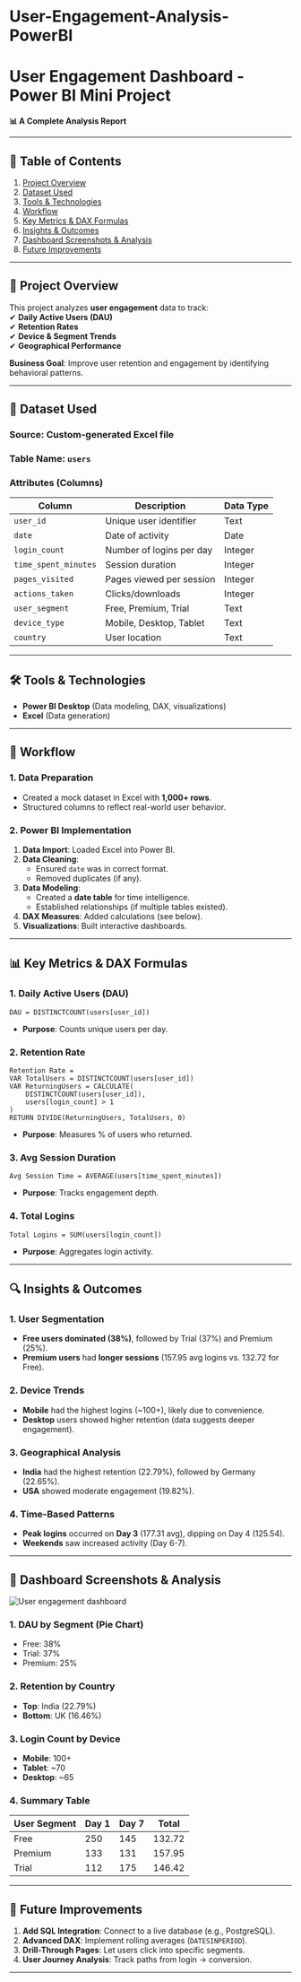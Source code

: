# User-Engagement-Analysis-PowerBI

# **User Engagement Dashboard - Power BI Mini Project**  
**📊 A Complete Analysis Report**  

---

## **📌 Table of Contents**  
1. [Project Overview](#-project-overview)  
2. [Dataset Used](#-dataset-used)  
3. [Tools & Technologies](#-tools--technologies)  
4. [Workflow](#-workflow)  
5. [Key Metrics & DAX Formulas](#-key-metrics--dax-formulas)  
6. [Insights & Outcomes](#-insights--outcomes)  
7. [Dashboard Screenshots & Analysis](#-dashboard-screenshots--analysis)  
8. [Future Improvements](#-future-improvements)  

---

## **🚀 Project Overview**  
This project analyzes **user engagement** data to track:  
✔ **Daily Active Users (DAU)**  
✔ **Retention Rates**  
✔ **Device & Segment Trends**  
✔ **Geographical Performance**  

**Business Goal**: Improve user retention and engagement by identifying behavioral patterns.  

---

## **📂 Dataset Used**  
### **Source**: Custom-generated Excel file  
### **Table Name**: `users`  
### **Attributes (Columns)**  
| Column | Description | Data Type |
|--------|-------------|-----------|
| `user_id` | Unique user identifier | Text |
| `date` | Date of activity | Date |
| `login_count` | Number of logins per day | Integer |
| `time_spent_minutes` | Session duration | Integer |
| `pages_visited` | Pages viewed per session | Integer |
| `actions_taken` | Clicks/downloads | Integer |
| `user_segment` | Free, Premium, Trial | Text |
| `device_type` | Mobile, Desktop, Tablet | Text |
| `country` | User location | Text |

---

## **🛠 Tools & Technologies**  
- **Power BI Desktop** (Data modeling, DAX, visualizations)  
- **Excel** (Data generation)  

---

## **🔧 Workflow**  
### **1. Data Preparation**  
- Created a mock dataset in Excel with **1,000+ rows**.  
- Structured columns to reflect real-world user behavior.  

### **2. Power BI Implementation**  
1. **Data Import**: Loaded Excel into Power BI.  
2. **Data Cleaning**:  
   - Ensured `date` was in correct format.  
   - Removed duplicates (if any).  
3. **Data Modeling**:  
   - Created a **date table** for time intelligence.  
   - Established relationships (if multiple tables existed).  
4. **DAX Measures**: Added calculations (see below).  
5. **Visualizations**: Built interactive dashboards.  

---

## **📊 Key Metrics & DAX Formulas**  
### **1. Daily Active Users (DAU)**  
```dax
DAU = DISTINCTCOUNT(users[user_id])
```
- **Purpose**: Counts unique users per day.  

### **2. Retention Rate**  
```dax
Retention Rate = 
VAR TotalUsers = DISTINCTCOUNT(users[user_id])
VAR ReturningUsers = CALCULATE(
    DISTINCTCOUNT(users[user_id]),
    users[login_count] > 1
)
RETURN DIVIDE(ReturningUsers, TotalUsers, 0)
```
- **Purpose**: Measures % of users who returned.  

### **3. Avg Session Duration**  
```dax
Avg Session Time = AVERAGE(users[time_spent_minutes])
```
- **Purpose**: Tracks engagement depth.  

### **4. Total Logins**  
```dax
Total Logins = SUM(users[login_count])
```
- **Purpose**: Aggregates login activity.  

---

## **🔍 Insights & Outcomes**  
### **1. User Segmentation**  
- **Free users dominated (38%)**, followed by Trial (37%) and Premium (25%).  
- **Premium users** had **longer sessions** (157.95 avg logins vs. 132.72 for Free).  

### **2. Device Trends**  
- **Mobile** had the highest logins (~100+), likely due to convenience.  
- **Desktop** users showed higher retention (data suggests deeper engagement).  

### **3. Geographical Analysis**  
- **India** had the highest retention (22.79%), followed by Germany (22.65%).  
- **USA** showed moderate engagement (19.82%).  

### **4. Time-Based Patterns**  
- **Peak logins** occurred on **Day 3** (177.31 avg), dipping on Day 4 (125.54).  
- **Weekends** saw increased activity (Day 6-7).  

---

## **📸 Dashboard Screenshots & Analysis**  
![User engagement dashboard](https://github.com/user-attachments/assets/dd38f9d7-b60c-43d1-ace3-c1c6c92f2e50)
 

### **1. DAU by Segment (Pie Chart)**  
- Free: 38%  
- Trial: 37%  
- Premium: 25%  

### **2. Retention by Country**  
- **Top**: India (22.79%)  
- **Bottom**: UK (16.46%)  

### **3. Login Count by Device**  
- **Mobile**: 100+  
- **Tablet**: ~70  
- **Desktop**: ~65  

### **4. Summary Table**  
| User Segment | Day 1 | Day 7 | Total |  
|-------------|-------|-------|-------|  
| Free        | 250   | 145   | 132.72|  
| Premium     | 133   | 131   | 157.95|  
| Trial       | 112   | 175   | 146.42|  

---

## **🚀 Future Improvements**  
1. **Add SQL Integration**: Connect to a live database (e.g., PostgreSQL).  
2. **Advanced DAX**: Implement rolling averages (`DATESINPERIOD`).  
3. **Drill-Through Pages**: Let users click into specific segments.  
4. **User Journey Analysis**: Track paths from login → conversion.  

---

